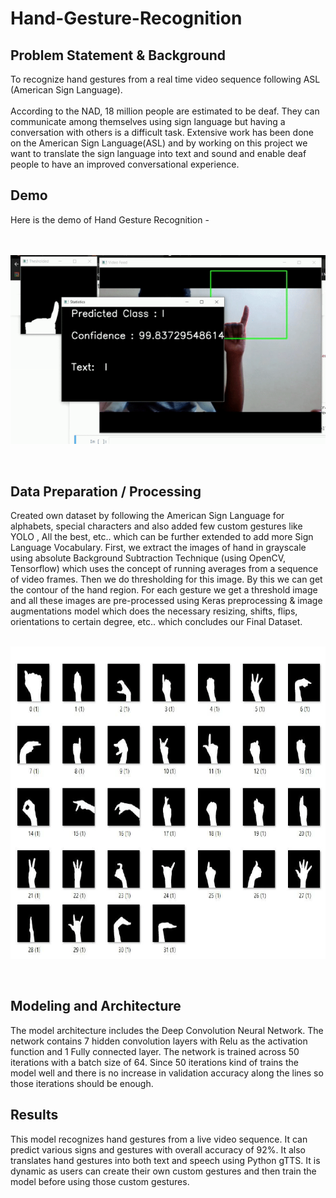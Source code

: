# Hand-Gesture-Recognition
## Problem Statement & Background
To recognize hand gestures from a real time video sequence following ASL (American Sign Language). <br>
<br>
According to the NAD, 18 million people are estimated to be deaf. They can communicate among themselves using sign language but having a conversation with others is a difficult task. Extensive work has been done on the American Sign Language(ASL) and by working on this project we want to translate the
sign language into text and sound and enable deaf people to have an improved conversational experience.

## Demo

Here is the demo of Hand Gesture Recognition - <br>
<br>
<br>
<p align="center">
  <img src="https://github.com/thota-sasanth/Hand-Gesture-Recognition/blob/master/hand-ges.gif">
</p>
<br>

## Data Preparation / Processing
Created own dataset by following the American Sign Language for alphabets, special characters and also added few custom gestures like YOLO , All the best, etc.. which can be further extended to add more Sign Language Vocabulary. First, we extract the images of hand in grayscale using absolute Background Subtraction Technique (using OpenCV, Tensorflow) which uses the concept of running averages from a sequence of video frames. Then we do thresholding for this image. By this we can get the contour of the hand region. For each gesture we get a threshold image and all these images are pre-processed using Keras preprocessing & image augmentations model which does the necessary resizing, shifts, flips, orientations to certain degree, etc.. which concludes our Final Dataset.
<br>
<br>
<p align="center">
  <img src="https://github.com/thota-sasanth/Hand-Gesture-Recognition/blob/master/hand-data.png" width="600" height="500">
</p>
<br>

## Modeling and Architecture
The model architecture includes the Deep Convolution Neural Network. The network contains 7 hidden convolution layers with Relu as the activation function and 1 Fully connected layer. The network is trained across 50 iterations with a batch size of 64. Since 50 iterations kind of trains the model well and there is no increase in validation accuracy along the lines so those iterations should be enough.
<br>

## Results
This model recognizes hand gestures from a live video sequence. It can predict various signs and gestures with overall accuracy of 92%. It also translates  hand gestures into both text and speech using Python gTTS. It is dynamic as users can create their own custom gestures and then train the model before using those custom gestures.
<br>
